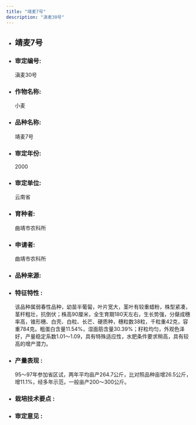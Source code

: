 ```yaml
---
title: "靖麦7号"
description: "滇麦30号"
---
```

* ## 靖麦7号
* ###  审定编号:  
   滇麦30号

*  ### 作物名称:  
   小麦

*   ###  品种名称: 
    靖麦7号

*   ### 审定年份: 
    2000

*   ### 审定单位:  
    云南省

*   ### 育种者:  
    曲靖市农科所

*   ### 申请者:  
    曲靖市农科所

*   ### 品种来源:  
    

*   ### 特征特性 : 
    该品种属弱春性品种，幼苗半葡匐，叶片宽大，茎叶有较重蜡粉，株型紧凑，茎秆粗壮，抗倒伏；株高90厘米，全生育期180天左右，生长势强，分蘖成穗率高，锥形穗、白壳、白粒、长芒、硬质种，穗粒数38粒，千粒重42克，容重784克。粗蛋白含量11.54%，湿面筋含量30.39%；籽粒均匀，外观色泽好，产量稳定系数1.01～1.09，具有特殊适应性，水肥条件要求稍高，具有较高的增产潜力。

*   ### 产量表现 : 
    95～97年参加省区试，两年平均亩产264.7公斤，比对照品种亩增26.5公斤，增11.1%，经多年示范，一般亩产200～300公斤。

*   ### 栽培技术要点 : 
    

*   ### 审定意见 : 
    
